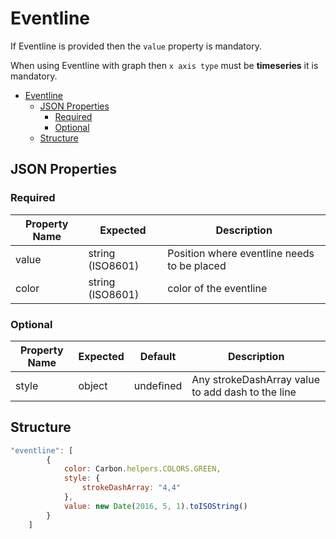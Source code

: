 # Eventline

If Eventline is provided then the `value` property is mandatory.

When using Eventline with graph then `x axis type` must be **timeseries** it is mandatory.

-   [Eventline](#eventline)
    -   [JSON Properties](#json-properties)
        -   [Required](#required)
        -   [Optional](#optional)
    -   [Structure](#structure)

## JSON Properties

### Required

| Property Name | Expected         | Description                                 |
| ------------- | ---------------- | ------------------------------------------- |
| value         | string (ISO8601) | Position where eventline needs to be placed |
| color         | string (ISO8601) | color of the eventline                      |

### Optional

| Property Name | Expected | Default   | Description                                       |
| ------------- | -------- | --------- | ------------------------------------------------- |
| style         | object   | undefined | Any strokeDashArray value to add dash to the line |

## Structure

```javascript
"eventline": [
        {
            color: Carbon.helpers.COLORS.GREEN,
            style: {
                strokeDashArray: "4,4"
            },
            value: new Date(2016, 5, 1).toISOString()
        }
    ]
```
